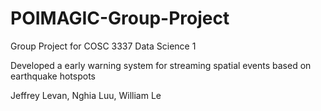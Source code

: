 # POIMAGIC-Group-Project

Group Project for COSC 3337 Data Science 1

Developed a early warning system for streaming spatial events based on earthquake hotspots

Jeffrey Levan, Nghia Luu, William Le
